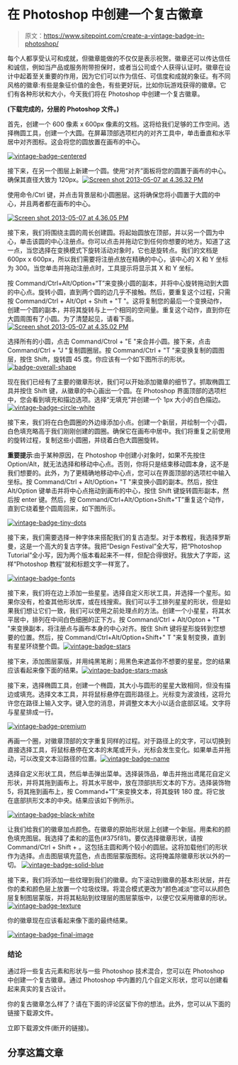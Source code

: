 # 在 Photoshop 中创建一个复古徽章

> 原文：<https://www.sitepoint.com/create-a-vintage-badge-in-photoshop/>

每个人都享受认可和成就，但徽章能做的不仅仅是表示祝贺。徽章还可以传达信任和诚信，例如当产品或服务附带担保时，或者当公司或个人获得认证时。徽章在设计中起着至关重要的作用，因为它们可以作为信任、可信度和成就的象征。有不同风格的徽章:有些是象征价值的金色，有些更好玩，比如你玩游戏获得的徽章。它们有各种形状和大小，今天我们将在 Photoshop 中创建一个复古徽章。

**(下载完成的，分层的 Photoshop 文件。)**

首先，创建一个 600 像素 x 600px 像素的文档。这将给我们足够的工作空间。选择椭圆工具，创建一个大圆。在屏幕顶部选项栏内的对齐工具中，单击垂直和水平居中对齐图标。这会将您的圆放置在画布的中心。

[![vintage-badge-centered](img/9135ea2698b3cf18da846b88e246e786.png)](https://www.sitepoint.com/wp-content/uploads/2013/05/vintage-badge-centered.jpg)

接下来，在另一个图层上新建一个圆。使用“对齐”面板将您的圆置于画布的中心。确保其直径大致为 120px。[![Screen shot 2013-05-07 at 4.36.32 PM](img/5c008722a1742241b0f34685b373cf58.png)](https://www.sitepoint.com/wp-content/uploads/2013/05/Screen-shot-2013-05-07-at-4.36.32-PM.png)

使用命令/Ctrl 键，并点击背景层和小圆圈层。这将确保您将小圆置于大圆的中心，并且两者都在画布的中心。

[![Screen shot 2013-05-07 at 4.36.05 PM](img/39d3d897372f0f5d5c94fb1e7c9fe3ab.png)](https://www.sitepoint.com/wp-content/uploads/2013/05/Screen-shot-2013-05-07-at-4.36.05-PM.png)

接下来，我们将围绕主圆的周长创建圆。将起始圆放在顶部，并以另一个圆为中心，单击该圆的中心注册点。你可以点击并拖动它到任何你想要的地方。知道了这一点，当您选择在变换模式下旋转活动对象时，它也是旋转点。我们的文档是 600px x 600px，所以我们需要将注册点放在精确的中心，该中心的 X 和 Y 坐标为 300。当您单击并拖动注册点时，工具提示将显示其 X 和 Y 坐标。

按 Command/Ctrl+Alt/Option+“T”来变换小圆的副本，并将中心旋转拖动到大圆的中心点。旋转小圆，直到两个圆的边几乎不接触。然后，要重复这个过程，只需按 Command/Ctrl + Alt/Opt + Shift + "T "。这将复制您的最后一个变换动作，创建一个圆的副本，并将其旋转与上一个相同的空间量。重复这个动作，直到你在大圆周围有了小圆。为了清楚起见，请看下面。[![Screen shot 2013-05-07 at 4.35.02 PM](img/9c624cbcedd872749e798445cd10de7c.png)](https://www.sitepoint.com/wp-content/uploads/2013/05/Screen-shot-2013-05-07-at-4.35.02-PM.png)

选择所有的小圆，点击 Command/Ctrol + "E "来合并小圆。接下来，点击 Command/Ctrl + "J "复制圆圈层。按 Command/Ctrl + "T "来变换复制的圆图层，按住 Shift，旋转圆 45 度。你应该有一个如下图所示的形状。[![badge-overall-shape](img/3c07760a9ee889cd05aca8ea84b29845.png)](https://www.sitepoint.com/wp-content/uploads/2013/05/badge-overall-shape.jpg)

现在我们已经有了主要的徽章形状，我们可以开始添加徽章的细节了。抓取椭圆工具并按住 Shift 键，从徽章的中心画出一个圆。在 Photoshop 界面顶部的选项栏中，您会看到填充和描边选项。选择“无填充”并创建一个 1px 大小的白色描边。[![vintage-badge-circle-white](img/b08a3336a8f91c6eff0299ef12064d1f.png)](https://www.sitepoint.com/wp-content/uploads/2013/05/vintage-badge-circle-white.jpg)

接下来，我们将在白色圆圈的外边缘添加小点。创建一个新层，并绘制一个小圆，白色填充略高于我们刚刚创建的圆圈。确保它在画布中居中。我们将重复之前使用的旋转过程，复制这些小圆圈，并绕着白色大圆圈旋转。

**重要提示**:由于某种原因，在 Photoshop 中创建小对象时，如果不先按住 Option/Alt，就无法选择和移动中心点。否则，你将只是结束移动圆本身，这不是我们想要的。此外，为了更精确地移动中心点，您可以在界面顶部的选项栏中输入坐标。按 Command/Ctrl + Alt/Option+ "T "来变换小圆的副本。然后，按住 Alt/Option 键单击并将中心点拖动到画布的中心，按住 Shift 键旋转圆形副本，然后按 enter 键。然后，按 Command/Ctrl+Alt/Option+Shift+“T”重复这个动作，直到它绕着整个圆周回来，如下图所示。

[![vintage-badge-tiny-dots](img/86c7bf804434acee3ea93793001a4e5a.png)](https://www.sitepoint.com/wp-content/uploads/2013/05/vintage-badge-tiny-dots.jpg)

接下来，我们需要选择一种字体来搭配我们的复古造型。对于本教程，我选择罗斯曼，这是一个高大的复古字体。我把“Design Festival”全大写，把“Photoshop Tutorial”全小写，因为两个版本看起来不一样，但配合得很好。我放大了字距，这样“Photoshop 教程”就和标题文字一样宽了。

[![vintage-badge-fonts](img/1dd37dbea5384ca9a8f5d0fd3f83966a.png)](https://www.sitepoint.com/wp-content/uploads/2013/05/vintage-badge-fonts.jpg)

接下来，我们将在边上添加一些星星。选择自定义形状工具，并选择一个星形。如果你没有，检查其他形状库，或在线搜索。我们可以手工排列星星的形状，但是如果我们想让它们一致，我们可以使用之前处理点的方法。创建一个小星星，将其水平居中，排列在中间白色细圈的正下方。按 Command/Ctrl + Alt/Opton + "T "来变换副本，将注册点与画布本身的中心对齐。按住 Shift 键将星形旋转到您想要的位置。然后，按 Command/Ctrl+Alt/Option+Shift+" T "来复制变换，直到有星星环绕整个圆。[![vintage-badge-stars](img/30b97af931d33abaefb13ee3e9348287.png)](https://www.sitepoint.com/wp-content/uploads/2013/05/vintage-badge-stars.jpg)

接下来，添加图层蒙版，并用纯黑笔刷；用黑色来遮盖你不想要的星星。您的结果应该看起来像下面的结果。[![vintage-badge-stars-mask](img/15a4dd918309f793f3dbb5b9c3366220.png)](https://www.sitepoint.com/wp-content/uploads/2013/05/vintage-badge-stars-mask.jpg)

接下来，选择椭圆工具，创建一个椭圆，其大小与圆形的星星大致相同，但没有描边或填充。选择文本工具，并将鼠标悬停在圆形路径上。光标变为波浪线，这将允许您在路径上输入文字。键入您的消息，并调整文本大小以适合底部区域。文字将与星星排成一行。

[![vintage-badge-premium](img/a9940812a53d9202c5b84596463eb931.png)](https://www.sitepoint.com/wp-content/uploads/2013/05/vintage-badge-premium.jpg)

再画一个圈，对徽章顶部的文字重复同样的过程。对于路径上的文字，可以切换到直接选择工具，将鼠标悬停在文本的末尾或开头，光标会发生变化。如果单击并拖动，可以改变文本沿路径的位置。[![vintage-badge-name](img/3a86038752b27da44228d764ce4a9ef9.png "Vintage Badge Name")](https://www.sitepoint.com/wp-content/uploads/2013/05/vintage-badge-name.jpg)

选择自定义形状工具，然后单击弹出菜单。选择装饰品，单击并拖出鸢尾花自定义形状，并将其拖到画布上。将其水平居中，放在顶部拱形文本的下方。选择装饰物 5，将其拖到画布上，按 Command+“T”来变换文本，将其旋转 180 度。将它放在底部拱形文本的中央。结果应该如下例所示。

[![vintage-badge-black-white](img/cf77f03ae87a1faf1a3741a9e1a75d29.png "Vintage Badge Black White")](https://www.sitepoint.com/wp-content/uploads/2013/05/vintage-badge-black-white.jpg)

让我们给我们的徽章加点颜色。在徽章的原始形状层上创建一个新层。用柔和的颜色填充图层。我选择了柔和的蓝色(#375f81)。要仅选择徽章形状，请按 Command/Ctrl + Shift + <click on="" each="" of="" the="" shape="" layers="" that="" make="" up="" your="" badge="">。这包括主圆和两个较小的圆层。这将加载他们的形状作为选择。点击图层填充蓝色，点击图层蒙版图标。这将掩盖除徽章形状以外的一切。 [![vintage-badge-solid-blue](img/5b965027532005a246c211772003ed39.png "Vintage Badge solid blue")](https://www.sitepoint.com/wp-content/uploads/2013/05/vintage-badge-solid-blue.jpg)</click>

接下来，我们将添加一些纹理到我们的徽章。向下滚动到徽章的基本形状层，并在你的柔和颜色层上放置一个垃圾纹理。将混合模式更改为“颜色减淡”您可以从颜色层复制图层蒙版，并将其粘贴到纹理层的图层蒙版中，以便它仅采用徽章的形状。[![vintage-badge-texture](img/29eeb3493262903a03ae963866c44c5b.png "Vintage Badge Texture")](https://www.sitepoint.com/wp-content/uploads/2013/05/vintage-badge-texture.jpg)

你的徽章现在应该看起来像下面的最终结果。

[![vintage-badge-final-image](img/9a1d21bca164c1b01533ab201280afa6.png "Vintage Badge Final")](https://www.sitepoint.com/wp-content/uploads/2013/05/vintage-badge-final-image.jpg)

### 结论

通过将一些复古元素和形状与一些 Photoshop 技术混合，您可以在 Photoshop 中创建一个复古徽章。通过 Photoshop 中内置的几个自定义形状，您可以创建看起来真实的复古设计。

你的复古徽章怎么样了？请在下面的评论区留下你的想法。此外，您可以从下面的链接下载源文件。

立即下载源文件(断开的链接)。

## 分享这篇文章